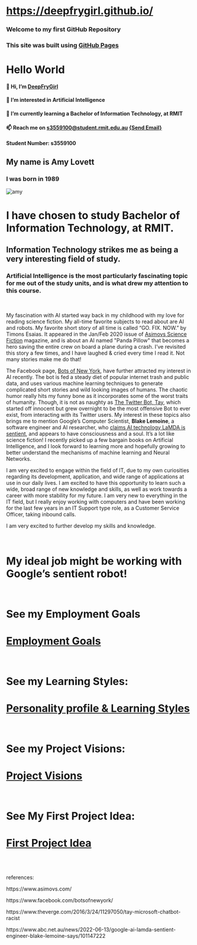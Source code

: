 # https://deepfrygirl.github.io/

### Welcome to my first GitHub Repository
### This site was built using <a href="https://pages.github.com/">GitHub Pages</a>

# Hello World

#### 👋 Hi, I’m <a href="https://github.com/DeepFryGirl">DeepFryGirl</a> 
#### 👀 I’m interested in Artificial Intelligence
#### 🌱 I’m currently learning a Bachelor of Information Technology, at RMIT
#### 📫 Reach me on s3559100@student.rmit.edu.au <a href = "mailto: s3559100@student.rmit.edu.au">{Send Email}</a> 
####   Student Number: s3559100
## My name is Amy Lovett
### I was born in 1989
![amy](https://user-images.githubusercontent.com/107126263/175754763-dcf9a972-f164-4b81-a860-44e789470350.jpg)

# I have chosen to study Bachelor of Information Technology, at RMIT.
## Information Technology strikes me as being a very interesting field of study. 
### Artificial Intelligence is the most particularly fascinating topic for me out of the study units, and is what drew my attention to this course. 
<br>
<p> My fascination with AI started way back in my childhood with my love for reading science fiction. My all-time favorite subjects to read about are AI and robots. My favorite short story of all time is called “GO. FIX. NOW.” by Timons Esaias. It appeared in the Jan/Feb 2020 issue of <a href="https://www.asimovs.com/">Asimovs Science Fiction</a> magazine, and is about an AI named "Panda Pillow" that becomes a hero saving the entire crew on board a plane during a crash. I’ve revisited this story a few times, and I have laughed & cried every time I read it. Not many stories make me do that! <p>
<p> The Facebook page, <a href="https://www.facebook.com/botsofnewyork/">Bots of New York</a>, have further attracted my interest in AI recently. The bot is fed a steady diet of popular internet trash and public data, and uses various machine learning techniques to generate complicated short stories and wild looking images of humans. The chaotic humor really hits my funny bone as it incorporates some of the worst traits of humanity. Though, it is not as naughty as  <a href="https://www.theverge.com/2016/3/24/11297050/tay-microsoft-chatbot-racist">The Twitter Bot, Tay</a>, which started off innocent but grew overnight to be the most offensive Bot to ever exist, from interacting with its Twitter users.
 My interest in these topics also brings me to mention Google’s Computer Scientist, <strong>Blake Lemoine</strong>, a software engineer and AI researcher, who <a href="https://www.abc.net.au/news/2022-06-13/google-ai-lamda-sentient-engineer-blake-lemoine-says/101147222">claims AI technology LaMDA is sentient</a>, and appears to have consciousness and a soul. It’s a lot like science fiction! I recently picked up a few bargain books on Artificial Intelligence, and I look forward to learning more and hopefully growing to better understand the mechanisms of machine learning and Neural Networks. <p/>
<p> I am very excited to engage within the field of IT, due to my own curiosities regarding its development, application, and wide range of applications at use in our daily lives. I am excited to have this opportunity to learn such a wide, broad range of new knowledge and skills, as well as work towards a career with more stability for my future. I am very new to everything in the IT field, but I really enjoy working with computers and have been working for the last few years in an IT Support type role, as a Customer Service Officer, taking inbound calls. <p/>
<p> I am very excited to further develop my skills and knowledge. </p>
<br>
 <h1> My ideal job might be working with Google’s sentient robot! </h1>


 <br>
<h1> See my Employment Goals </h1>
<h1> <a href="https://github.com/DeepFryGirl/DeepFryGirl.github.io/blob/main/jobINDEX.md">Employment Goals</a> </h1>
<br>
 <h1> See my Learning Styles: </h1>
<h1> <a href="https://github.com/DeepFryGirl/DeepFryGirl.github.io/blob/main/personalityINDEX.md">Personality profile & Learning Styles</a> </h1>
<br>
<h1> See my Project Visions: </h1>
<h1> <a href="https://github.com/DeepFryGirl/DeepFryGirl.github.io/blob/main/ProjectIdeasINDEX.md">Project Visions</a> </h1>
<br>
<h1> See My First Project Idea: </h1>
<h1> <a href="https://github.com/DeepFryGirl/DeepFryGirl.github.io/blob/main/FirstProjectINDEX.md">First Project Idea</a> </h1>
<br>
<div>
 <div>
  <br>
  
  references:
  <p> https://www.asimovs.com/ </p>
  <p> https://www.facebook.com/botsofnewyork/ </p>
  <p> https://www.theverge.com/2016/3/24/11297050/tay-microsoft-chatbot-racist </p>
  <p> https://www.abc.net.au/news/2022-06-13/google-ai-lamda-sentient-engineer-blake-lemoine-says/101147222 </p>
